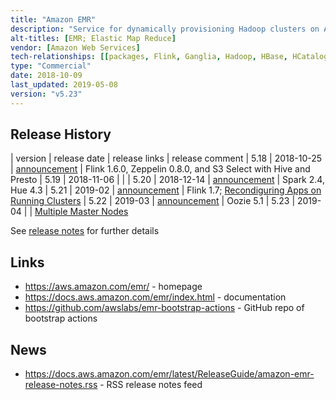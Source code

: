 ```yaml
---
title: "Amazon EMR"
description: "Service for dynamically provisioning Hadoop clusters on Amazon EC2 infrastructure, with the ability to select one of more Hadoop based services to be pre-installed and configured. Supports selection of EC2 instance types, EC2 spot and reserved instances, programmatic execution of service jobs (steps), persistent or transient (terminate after pre-defined steps have been executed) clusters, automatic or manual scaling of live clusters, cloning of clusters, HDFS on local (EBS) node storage, an HDFS compatible filesystem (EMR File System - EMRFS) for accessing Amazon S3 storage (that supports consistency using DynamoDB for metadata), automatic configuration of Hadoop clusters and firewalls, integration with AWS CloudWatch and AWS Identity and Access Management, Hadoop encryption and Kerberos authentication, persistent storage of Hive metadata in AWS Glue Data Catalog, and bootstrap actions for custom configuration or installation of other services (with a GitHub repo of open source bootstrap action extensions).  Manageable via the AWS Management Console, the AWS CLI, a REST API and a range of SDKs.  Priced at an hourly rate (charged per second) based on the EC2 instance types being used, which is in addition to any EC2 or EBS charges."
alt-titles: [EMR; Elastic Map Reduce]
vendor: [Amazon Web Services]
tech-relationships: [[packages, Flink, Ganglia, Hadoop, HBase, HCatalog, Hive, Hue, JupyterHub, Livy, Mahout, MXNet, Oozie, Phoenix, Pig, Presto, Spark, Sqoop, TensorFlow, Tez, Zeppelin, ZooKeeper]]
type: "Commercial"
date: 2018-10-09
last_updated: 2019-05-08
version: "v5.23"
---
```

## Release History

| version | release date | release links | release comment
| 5.18 | 2018-10-25 | [announcement](https://aws.amazon.com/about-aws/whats-new/2018/11/support-for-flink-160-zeppelin-080-and-s3-select-with-hive-and-presto-on-amazon-emr-release-5180/) | Flink 1.6.0, Zeppelin 0.8.0, and S3 Select with Hive and Presto
| 5.19 | 2018-11-06 | | 
| 5.20 | 2018-12-14 | [announcement](https://aws.amazon.com/about-aws/whats-new/2018/12/support-for-spark-240-hue-430-on-amazon-emr-release-5200/) | Spark 2.4, Hue 4.3
| 5.21 | 2019-02 | [announcement](https://aws.amazon.com/about-aws/whats-new/2019/03/support-for-flink-170-on-amazon-emr-release-5210/) | Flink 1.7; [Recondiguring Apps on Running Clusters](https://aws.amazon.com/about-aws/whats-new/2019/05/amazon-emr-announces-support-for-reconfiguring-applications-on-running-emr-clusters/)
| 5.22 | 2019-03 | [announcement](https://aws.amazon.com/about-aws/whats-new/2019/04/announcing-emr-release-5220-support-for-new-versions-of-hbase-oozie-flink-and-optimized-ebs-configuration-for-improved-io-performance-for-applications-such-as-spark/) | Oozie 5.1
| 5.23 | 2019-04 | | [Multiple Master Nodes](https://aws.amazon.com/about-aws/whats-new/2019/04/amazon-emr-announces-support-for-multiple-master-nodes-to-enable-high-availability-for-EMR-applications/)

See [release notes](https://docs.aws.amazon.com/emr/latest/ReleaseGuide/emr-release-5x.html) for further details

## Links

* <https://aws.amazon.com/emr/> - homepage
* <https://docs.aws.amazon.com/emr/index.html> - documentation
* <https://github.com/awslabs/emr-bootstrap-actions> - GitHub repo of bootstrap actions

## News

* <https://docs.aws.amazon.com/emr/latest/ReleaseGuide/amazon-emr-release-notes.rss> - RSS release notes feed